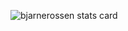 <p><img align="center" src="https://github-readme-stats.vercel.app/api/top-langs?username=bjarnerossen&theme=nightowl&title_color=a9b8c4&text_color=a9b8c4&bg_color=22272e&hide_border=true&layout=compact&hide=html,css&hide_title=true&langs_count=5&card_width=500" alt="bjarnerossen stats card" /></p>
